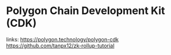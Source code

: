 # Polygon Chain Development Kit (CDK) 

links:
https://polygon.technology/polygon-cdk
https://github.com/tanpx12/zk-rollup-tutorial
